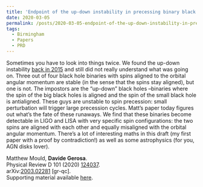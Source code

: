 ```yaml
---
title: 'Endpoint of the up-down instability in precessing binary black holes'
date: 2020-03-05
permalink: /posts/2020-03-05-endpoint-of-the-up-down-instability-in-precessing-binary-black-holes
tags:
  - Birmingham
  - Papers
  - PRD
---
```


Sometimes you have to look into things twice. We found the up-down instability [back in 2015](<../../../../../index.html?p=2102>) and still did not really understand what was going on. Three out of four black hole binaries with spins aligned to the orbital angular momentum are stable (in the sense that the spins stay aligned), but one is not. The impostors are the “up-down” black holes –binaries where the spin of the big black holes is aligned and the spin of the small black hole is antialigned. These guys are unstable to spin precession: small perturbation will trigger large precession cycles. Matt’s paper today figures out what’s the fate of these runaways. We find that these binaries become detectable in LIGO and LISA with very specific spin configurations: the two spins are aligned with each other and equally misaligned with the orbital angular momentum. There’s a lot of interesting maths in this draft (my first paper with a proof by contradiction!) as well as some astrophysics (for you, AGN disks lover). 

Matthew Mould, **Davide Gerosa**.  
Physical Review D 101 (2020) [124037](<https://journals.aps.org/prd/abstract/10.1103/PhysRevD.101.124037>).  
arXiv:[2003.02281](<https://arxiv.org/abs/2003.02281>) [gr-qc].  
Supporting material available [here](<../../../../../index.html?p=224>).

